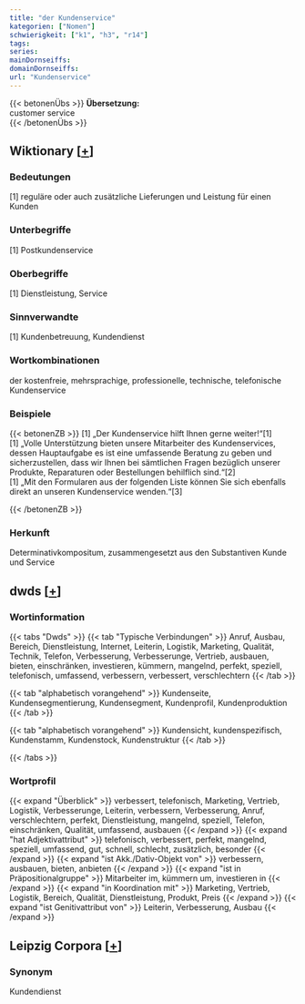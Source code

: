 ```yaml
---
title: "der Kundenservice"
kategorien: ["Nomen"]
schwierigkeit: ["k1", "h3", "r14"]
tags:
series:
mainDornseiffs:
domainDornseiffs:
url: "Kundenservice"
---
```


{{< betonenÜbs >}}
**Übersetzung:**  
customer service  
{{< /betonenÜbs >}}

## Wiktionary [[+](https://de.wiktionary.org/wiki/Kundenservice)]

### Bedeutungen
[1] reguläre oder auch zusätzliche Lieferungen und Leistung für einen Kunden  

### Unterbegriffe
[1] Postkundenservice  

### Oberbegriffe
[1] Dienstleistung, Service  

### Sinnverwandte
[1] Kundenbetreuung, Kundendienst  

### Wortkombinationen
der kostenfreie, mehrsprachige, professionelle, technische, telefonische Kundenservice  

### Beispiele
{{< betonenZB >}}
[1] „Der Kundenservice hilft Ihnen gerne weiter!“[1]  
[1] „Volle Unterstützung bieten unsere Mitarbeiter des Kundenservices, dessen Hauptaufgabe es ist eine umfassende Beratung zu geben und sicherzustellen, dass wir Ihnen bei sämtlichen Fragen bezüglich unserer Produkte, Reparaturen oder Bestellungen behilflich sind.“[2]  
[1] „Mit den Formularen aus der folgenden Liste können Sie sich ebenfalls direkt an unseren Kundenservice wenden.“[3]  

{{< /betonenZB >}}
### Herkunft
Determinativkompositum, zusammengesetzt aus den Substantiven Kunde und Service  



## dwds [[+](https://www.dwds.de/wb/Kundenservice)]

### Wortinformation
{{< tabs "Dwds" >}}
{{< tab "Typische Verbindungen" >}}
Anruf, Ausbau, Bereich, Dienstleistung, Internet, Leiterin, Logistik, Marketing, Qualität, Technik, Telefon, Verbesserung, Verbesserunge, Vertrieb, ausbauen, bieten, einschränken, investieren, kümmern, mangelnd, perfekt, speziell, telefonisch, umfassend, verbessern, verbessert, verschlechtern
{{< /tab >}}

{{< tab "alphabetisch vorangehend" >}}
Kundenseite, Kundensegmentierung, Kundensegment, Kundenprofil, Kundenproduktion
{{< /tab >}}

{{< tab "alphabetisch vorangehend" >}}
Kundensicht, kundenspezifisch, Kundenstamm, Kundenstock, Kundenstruktur
{{< /tab >}}

{{< /tabs >}}

### Wortprofil
{{< expand "Überblick" >}} verbessert, telefonisch, Marketing, Vertrieb, Logistik, Verbesserunge, Leiterin, verbessern, Verbesserung, Anruf, verschlechtern, perfekt, Dienstleistung, mangelnd, speziell, Telefon, einschränken, Qualität, umfassend, ausbauen {{< /expand >}}
{{< expand "hat Adjektivattribut" >}} telefonisch, verbessert, perfekt, mangelnd, speziell, umfassend, gut, schnell, schlecht, zusätzlich, besonder {{< /expand >}}
{{< expand "ist Akk./Dativ-Objekt von" >}} verbessern, ausbauen, bieten, anbieten {{< /expand >}}
{{< expand "ist in Präpositionalgruppe" >}} Mitarbeiter im, kümmern um, investieren in {{< /expand >}}
{{< expand "in Koordination mit" >}} Marketing, Vertrieb, Logistik, Bereich, Qualität, Dienstleistung, Produkt, Preis {{< /expand >}}
{{< expand "ist Genitivattribut von" >}} Leiterin, Verbesserung, Ausbau {{< /expand >}}

## Leipzig Corpora [[+](https://corpora.uni-leipzig.de/en/res?word=Kundenservice&corpusId=deu_newscrawl-public_2018)]


### Synonym
Kundendienst


